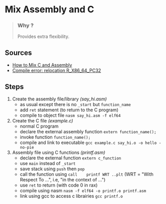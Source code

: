 # Mix Assembly and C

> ### Why ?
> Provides extra flexibility.

## Sources
- [How to Mix C and Assembly](https://www.devdungeon.com/content/how-mix-c-and-assembly)
- [Compile error: relocation R_X86_64_PC32](https://stackoverflow.com/questions/36007975/compile-error-relocation-r-x86-64-pc32-against-undefined-symbol)

## Steps
1. Create the assembly file/library *(say_hi.asm)*
    - as usual except there is no `_start` but `function_name`
    - add `ret` statement (to return to the C program)
    - compile to object file `nasm say_hi.asm -f elf64`
2. Create the C file *(example.c)*
    - normal C program
    - declare the external assembly function `extern function_name();`
    - invoke function `function_name();`
    - compile and link to executable `gcc example.c say_hi.o -o hello -no-pie`
3. Assembly file using C functions *(printf.asm)*
    - declare the external function `extern c_function`
    - use `main` instead of `_start`
    - save stack using `push` then `pop`
    - call the function using `call    printf WRT ..plt` (WRT = "With Respect To ...", i.e, "in the context of ...")
    - use `ret` to return (with code 0 in rax)
    - compile using nasm `nasm -f elf64 -o printf.o printf.asm`
    - link using gcc to access c librairies `gcc printf.o`